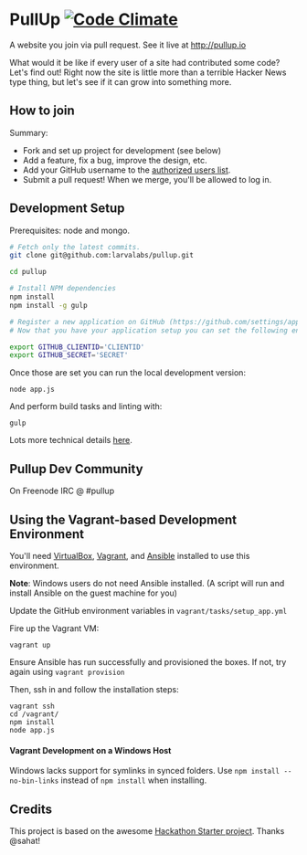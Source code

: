PullUp
[![Code Climate](https://codeclimate.com/repos/52fba7f66956805f68002062/badges/b1a62e6c14008de1ff3c/gpa.png)](https://codeclimate.com/repos/52fba7f66956805f68002062/feed)
======
A website you join via pull request. See it live at http://pullup.io

What would it be like if every user of a site had contributed some code? Let's find out! Right now the site is little more
than a terrible Hacker News type thing, but let's see if it can grow into something more.

How to join
-----------

Summary:
- Fork and set up project for development (see below)
- Add a feature, fix a bug, improve the design, etc.
- Add your GitHub username to the [authorized users list](https://github.com/larvalabs/pullup/blob/master/config/userlist.js).
- Submit a pull request! When we merge, you'll be allowed to log in.

Development Setup
---------------

Prerequisites: node and mongo.

```bash
# Fetch only the latest commits.
git clone git@github.com:larvalabs/pullup.git

cd pullup

# Install NPM dependencies
npm install
npm install -g gulp

# Register a new application on GitHub (https://github.com/settings/applications) 
# Now that you have your application setup you can set the following environment variables:

export GITHUB_CLIENTID='CLIENTID'
export GITHUB_SECRET='SECRET'
```

Once those are set you can run the local development version:

    node app.js

And perform build tasks and linting with:

    gulp


Lots more technical details [here](https://github.com/larvalabs/pullup/blob/master/hackathon-starter-readme.md).

Pullup Dev Community
--------------------

On Freenode IRC @ #pullup

Using the Vagrant-based Development Environment
-----------------------

You'll need [VirtualBox](https://www.virtualbox.org/wiki/Downloads), [Vagrant](http://www.vagrantup.com/downloads.html), and [Ansible](https://devopsu.com/guides/ansible-mac-osx.html) installed to use this environment. 

**Note**: Windows users do not need Ansible installed. (A script will run and install Ansible on the guest machine for you)

Update the GitHub environment variables in `vagrant/tasks/setup_app.yml`

Fire up the Vagrant VM:
	
	vagrant up

Ensure Ansible has run successfully and provisioned the boxes.  If not, try again using `vagrant provision`

Then, ssh in and follow the installation steps:

	vagrant ssh
	cd /vagrant/
	npm install
	node app.js
	
#### Vagrant Development on a Windows Host
Windows lacks support for symlinks in synced folders. Use `npm install --no-bin-links` instead of `npm install` when installing.

Credits
-------

This project is based on the awesome [Hackathon Starter project](https://github.com/sahat/hackathon-starter). Thanks @sahat!
